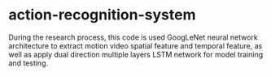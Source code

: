 # action-recognition-system
During the research process, this code is used GoogLeNet neural network architecture to extract motion video spatial feature and temporal feature, as well as apply dual direction multiple layers LSTM network for model training and testing.
